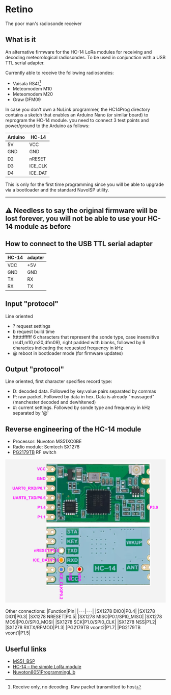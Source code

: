 Retino
===
The poor man's radiosonde receiver

What is it
---
An alternative firmware for the HC-14 LoRa modules for receiving and decoding meteorological radiosondes. To be used in conjunction with a USB TTL serial adapter.

Currently able to receive the following radiosondes:
- Vaisala RS41[^1]
- Meteomodem M10
- Meteomodem M20
- Graw DFM09

In case you don't own a NuLink programmer, the HC14Prog directory contains a sketch that enables an Arduino Nano (or similar board) to reprogram the HC-14 module. you need to connect 3 test points and power/ground to the Arduino as follows:

|Arduino|HC-14|
|---|---|
|5V|VCC|
|GND|GND|
|D2|nRESET|
|D3|ICE_CLK|
|D4|ICE_DAT|

This is only for the first time programming since you will be able to upgrade via a bootloader and the standard NuvoISP utility.

---
&#x26A0; **Needless to say the original firmware will be lost forever, you will not be able to use your HC-14 module as before**
---

[^1]: Receive only, no decoding. Raw packet transmitted to host

How to connect to the USB TTL serial adapter
---
|HC-14|adapter|
|---|---|
|VCC|+5V|
|GND|GND|
|TX|RX|
|RX|TX|

Input "protocol"
---
Line oriented
- ? request settings
- b request build time
- !ttttttffffff 6 characters that represent the sonde type, case insensitive (rs41,m10,m20,dfm09), right padded with blanks, followed by 6 charactes indicating the requested frequency in kHz
- @ reboot in bootloader mode (for firmware updates)

Output "protocol"
---
Line oriented, first character specifies record type:
- D: decoded data. Followed by key:value pairs separated by commas
- P: raw packet. Followed by data in hex. Data is already "massaged" (manchester decoded and dewhitened)
- #: current settings. Followed by sonde type and  frequency in kHz separated by '@'

Reverse engineering of the HC-14 module
---
- Processor: Nuvoton MS51XC0BE
- Radio module: Semtech SX1278
- [PG2179TB](https://www.mouser.com/datasheet/2/286/nec_cel_upg2179tb-1186632.pdf) RF switch

![HC-14 module schematic](HC-14.svg "HC-14 module schematic")

Other connections:
|Function|Pin|
|---|---|
|SX1278 DIO0|P0.4|
|SX1278 DIO1|P0.3|
|SX1278 NRESET|P0.5|
|SX1278 MISO|P0.1/SPI0_MISO|
|SX1278 MOSI|P0.0/SPI0_MOSI|
|SX1278 SCK|P1.0/SPI0_CLK|
|SX1278 NSS|P1.2|
|SX1278 RXTX/RFMOD|P1.3|
|PG2179TB vcont2|P1.7|
|PG2179TB vcont1|P1.5|

Userful links
---
- [MS51_BSP](https://github.com/OpenNuvoton/MS51_BSP)
- [HC-14 – the simple LoRa module](https://wolles-elektronikkiste.de/en/hc-14-the-simple-lora-module)
- [Nuvoton8051ProgrammingLib](https://github.com/misaz/Nuvoton8051ProgrammingLib)
